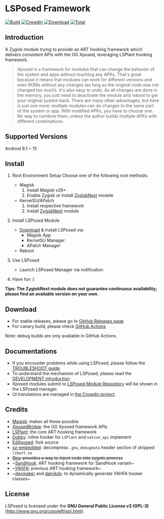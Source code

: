 # LSPosed Framework

[![Build](https://img.shields.io/github/actions/workflow/status/JingMatrix/LSPosed/core.yml?branch=master&event=push&logo=github&label=Build)](https://github.com/JingMatrix/LSPosed/actions/workflows/core.yml?query=event%3Apush+branch%3Amaster+is%3Acompleted) [![Crowdin](https://img.shields.io/badge/Localization-Crowdin-blueviolet?logo=Crowdin)](https://crowdin.com/project/lsposed_jingmatrix) [![Download](https://img.shields.io/github/v/release/JingMatrix/LSPosed?color=orange&logoColor=orange&label=Download&logo=DocuSign)](https://github.com/JingMatrix/LSPosed/releases/latest) [![Total](https://shields.io/github/downloads/JingMatrix/LSPosed/total?logo=Bookmeter&label=Counts&logoColor=yellow&color=yellow)](https://github.com/JingMatrix/LSPosed/releases)

## Introduction 

A Zygisk module trying to provide an ART hooking framework which delivers consistent APIs with the OG Xposed, leveraging LSPlant hooking framework.

> Xposed is a framework for modules that can change the behavior of the system and apps without touching any APKs. That's great because it means that modules can work for different versions and even ROMs without any changes (as long as the original code was not changed too much). It's also easy to undo. As all changes are done in the memory, you just need to deactivate the module and reboot to get your original system back. There are many other advantages, but here is just one more: multiple modules can do changes to the same part of the system or app. With modified APKs, you have to choose one. No way to combine them, unless the author builds multiple APKs with different combinations.

## Supported Versions

Android 8.1 ~ 15

## Install

1. Root Environment Setup
   Choose one of the following root methods:
   - Magisk
     1. Install Magisk v26+
     2. Enable Zygisk *or* install [ZygiskNext](https://github.com/Dr-TSNG/ZygiskNext) modele
   - KernelSU/APatch
     1. Install respective framework
     2. Install [ZygiskNext](https://github.com/Dr-TSNG/ZygiskNext) module

2. Install LSPosed Module
   - [Download](#download) & install LSPosed via:  
     - Magisk App
     - KernelSU Manager
     - APatch Manager
   - Reboot

3. Use LSPosed 
   - Launch LSPosed Manager via notification

4. Have fun :)

**Tips: The ZygiskNext module does not guarantee continuous availability; please find an available version on your own.**

## Download

- For stable releases, please go to [GitHub Releases page](https://github.com/JingMatrix/LSPosed/releases)
- For canary build, please check [GitHub Actions](https://github.com/JingMatrix/LSPosed/actions/workflows/core.yml?query=branch%3Amaster)


Note: debug builds are only available in GitHub Actions.

## Documentations

- If you encounter problems while using LSPosed, please follow the [TROUBLESHOOT guide](TROUBLESHOOT.md).
- To understand the mechanism of LSPosed, please read the [DEVELOPMENT introduction](DEVELOPMENT.md).
- Xposed modules submit to [LSPosed Module Repository](https://github.com/Xposed-Modules-Repo) will be shown in the LSPosed manager.
- UI translations are managed in [the Crowdin project](https://crowdin.com/project/lsposed_jingmatrix).


## Credits 

- [Magisk](https://github.com/topjohnwu/Magisk/): makes all these possible
- [XposedBridge](https://github.com/rovo89/XposedBridge): the OG Xposed framework APIs
- [LSPlant](https://github.com/JingMatrix/LSPlant): the core ART hooking framework
- [Dobby](https://github.com/JingMatrix/Dobby): inline hooker for `LSPlant` and `native_api` implement
- [EdXposed](https://github.com/ElderDrivers/EdXposed): fork source
- [xz-embedded](https://github.com/tukaani-project/xz-embedded): decompress `.gnu_debugdata` header section of stripped `libart.so`
- ~~[Riru](https://github.com/RikkaApps/Riru): provides a way to inject code into zygote process~~
- ~[SandHook](https://github.com/ganyao114/SandHook/): ART hooking framework for SandHook variant~
- ~[YAHFA](https://github.com/rk700/YAHFA): previous ART hooking framework~
- ~[dexmaker](https://github.com/linkedin/dexmaker) and [dalvikdx](https://github.com/JakeWharton/dalvik-dx): to dynamically generate YAHFA hooker classes~

## License

LSPosed is licensed under the **GNU General Public License v3 (GPL-3)** (http://www.gnu.org/copyleft/gpl.html).
